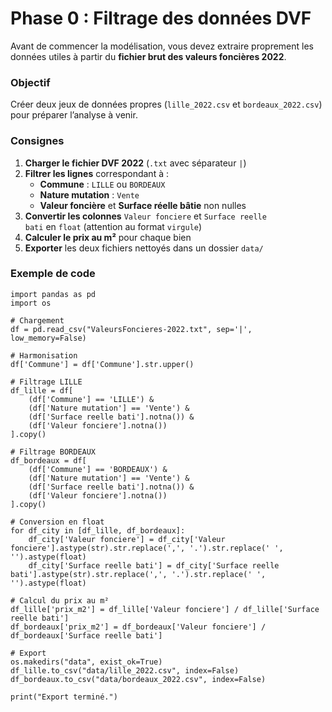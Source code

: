# Phase 0 : Filtrage des données DVF

Avant de commencer la modélisation, vous devez extraire proprement les données utiles à partir du **fichier brut des valeurs foncières 2022**.

### Objectif

Créer deux jeux de données propres (`lille_2022.csv` et `bordeaux_2022.csv`) pour préparer l’analyse à venir.

### Consignes

1. **Charger le fichier DVF 2022** (`.txt` avec séparateur `|`)
2. **Filtrer les lignes** correspondant à :
    - **Commune** : `LILLE` ou `BORDEAUX`
    - **Nature mutation** : `Vente`
    - **Valeur foncière** et **Surface réelle bâtie** non nulles
3. **Convertir les colonnes** `Valeur fonciere` et `Surface reelle bati` en `float` (attention au format `virgule`)
4. **Calculer le prix au m²** pour chaque bien
5. **Exporter** les deux fichiers nettoyés dans un dossier `data/`

### Exemple de code
```
import pandas as pd
import os

# Chargement
df = pd.read_csv("ValeursFoncieres-2022.txt", sep='|', low_memory=False)

# Harmonisation
df['Commune'] = df['Commune'].str.upper()

# Filtrage LILLE
df_lille = df[
    (df['Commune'] == 'LILLE') &
    (df['Nature mutation'] == 'Vente') &
    (df['Surface reelle bati'].notna()) &
    (df['Valeur fonciere'].notna())
].copy()

# Filtrage BORDEAUX
df_bordeaux = df[
    (df['Commune'] == 'BORDEAUX') &
    (df['Nature mutation'] == 'Vente') &
    (df['Surface reelle bati'].notna()) &
    (df['Valeur fonciere'].notna())
].copy()

# Conversion en float
for df_city in [df_lille, df_bordeaux]:
    df_city['Valeur fonciere'] = df_city['Valeur fonciere'].astype(str).str.replace(',', '.').str.replace(' ', '').astype(float)
    df_city['Surface reelle bati'] = df_city['Surface reelle bati'].astype(str).str.replace(',', '.').str.replace(' ', '').astype(float)

# Calcul du prix au m²
df_lille['prix_m2'] = df_lille['Valeur fonciere'] / df_lille['Surface reelle bati']
df_bordeaux['prix_m2'] = df_bordeaux['Valeur fonciere'] / df_bordeaux['Surface reelle bati']

# Export
os.makedirs("data", exist_ok=True)
df_lille.to_csv("data/lille_2022.csv", index=False)
df_bordeaux.to_csv("data/bordeaux_2022.csv", index=False)

print("Export terminé.")
```